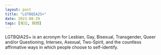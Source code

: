 ```yaml
---
layout: post
title: "LGTBQIA2S+"
date: 2023-08-29
tags: [笔记, 随想]
---
```


LGTBQIA2S+ is an acronym for Lesbian, Gay, Bisexual, Transgender, Queer and/or Questioning, Intersex, Asexual, Two-Spirit, and the countless affirmative ways in which people choose to self-identify.
